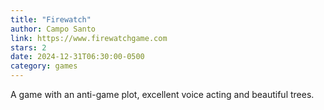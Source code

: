 ```yaml
---
title: "Firewatch"
author: Campo Santo
link: https://www.firewatchgame.com
stars: 2
date: 2024-12-31T06:30:00-0500
category: games
---
```


A game with an anti-game plot, excellent voice acting and beautiful trees.
